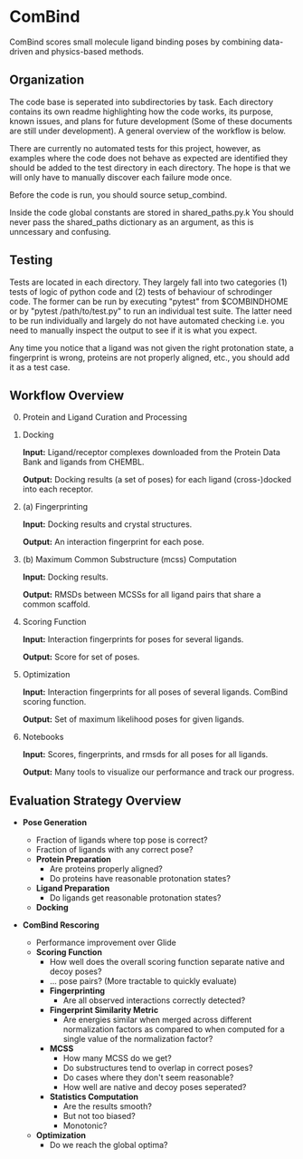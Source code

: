 # ComBind

ComBind scores small molecule ligand binding poses
by combining data-driven and physics-based methods.

## Organization

The code base is seperated into subdirectories by task.
Each directory contains its own readme highlighting
how the code works, its purpose, known issues, and plans
for future development (Some of these documents
are still under development). A general overview of the
workflow is below.

There are currently no automated tests for this project,
however, as examples where the code does not behave as
expected are identified they should be added to the test
directory in each directory. The hope is that we will only
have to manually discover each failure mode once.

Before the code is run, you should source setup_combind.

Inside the code global constants are stored in shared_paths.py.k
You should never pass the shared_paths dictionary
as an argument, as this is unncessary and confusing.

## Testing

Tests are located in each directory. They largely fall into two categories
(1) tests of logic of python code and (2) tests of behaviour of schrodinger
code. The former can be run by executing "pytest" from $COMBINDHOME or by
"pytest /path/to/test.py" to run an individual test suite. The latter need
to be run individually and largely do not have automated checking i.e. you
need to manually inspect the output to see if it is what you expect.

Any time you notice that a ligand was not given the right protonation state,
a fingerprint is wrong, proteins are not properly aligned, etc., you should add it
as a test case.

## Workflow Overview

0. Protein and Ligand Curation and Processing

1. Docking
   
   __Input:__ Ligand/receptor complexes downloaded from the Protein Data Bank and ligands from CHEMBL.
   
   __Output:__ Docking results (a set of poses) for each ligand (cross-)docked into each receptor.

2. (a) Fingerprinting
   
   __Input:__ Docking results and crystal structures.
   
   __Output:__ An interaction fingerprint for each pose.

2. (b) Maximum Common Substructure (mcss) Computation

   __Input:__ Docking results.
   
   __Output:__ RMSDs between MCSSs for all ligand pairs that share a common scaffold.

3. Scoring Function
   
   __Input:__ Interaction fingerprints for poses for several ligands.
   
   __Output:__ Score for set of poses.

4. Optimization

   __Input:__ Interaction fingerprints for all poses of several ligands. ComBind scoring function.
   
   __Output:__ Set of maximum likelihood poses for given ligands.

5. Notebooks
   
   __Input:__ Scores, fingerprints, and rmsds for all poses for all ligands.
   
   __Output:__ Many tools to visualize our performance and track our progress.


## Evaluation Strategy Overview

- __Pose Generation__
  * Fraction of ligands where top pose is correct?
  * Fraction of ligands with any correct pose?
  - __Protein Preparation__
    * Are proteins properly aligned?
    * Do proteins have reasonable protonation states?
  - __Ligand Preparation__
    * Do ligands get reasonable protonation states?
  - __Docking__

- __ComBind Rescoring__
  * Performance improvement over Glide
  - __Scoring Function__
    * How well does the overall scoring function separate native and decoy poses?
    * ... pose pairs? (More tractable to quickly evaluate)
    - __Fingerprinting__
      * Are all observed interactions correctly detected?
    - __Fingerprint Similarity Metric__
      * Are energies similar when merged across different normalization factors
        as compared to when computed for a single value of the normalization factor?
    - __MCSS__
      * How many MCSS do we get?
      * Do substructures tend to overlap in correct poses?
      * Do cases where they don't seem reasonable?
      * How well are native and decoy poses seperated?
    - __Statistics Computation__
      * Are the results smooth?
      * But not too biased?
      * Monotonic?
  - __Optimization__
    * Do we reach the global optima?
